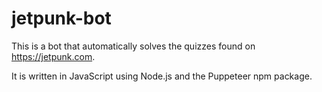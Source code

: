 # jetpunk-bot

This is a bot that automatically solves the quizzes found on https://jetpunk.com.

It is written in JavaScript using Node.js and the Puppeteer npm package.
